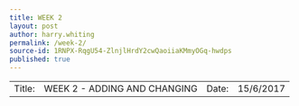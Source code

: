 ```yaml
---
title: WEEK 2
layout: post
author: harry.whiting
permalink: /week-2/
source-id: 1RNPX-RqgU54-ZlnjlHrdY2cwQaoiiaKMmyOGq-hwdps
published: true
---
```

<table>
  <tr>
    <td>Title:</td>
    <td>WEEK 2 - ADDING AND CHANGING</td>
    <td> Date:  </td>
    <td>15/6/2017</td>
  </tr>
</table>



